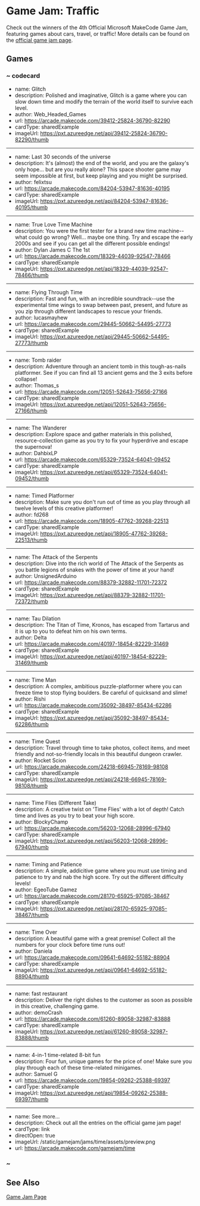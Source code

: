# Game Jam: Traffic
Check out the winners of the 4th Official Microsoft MakeCode Game Jam, featuring games about cars, travel, or traffic! More details can be found on the [official game jam page](https://arcade.makecode.com/gamejam).

## Games

### ~ codecard
* name: Glitch
* description: Polished and imaginative, Glitch is a game where you can slow down time and modify the terrain of the world itself to survive each level.
* author: Web_Headed_Games
* url: https://arcade.makecode.com/39412-25824-36790-82290
* cardType: sharedExample
* imageUrl: https://pxt.azureedge.net/api/39412-25824-36790-82290/thumb
---
* name: Last 30 seconds of the universe
* description: It's (almost) the end of the world, and you are the galaxy's only hope... but are you really alone? This space shooter game may seem impossible at first, but keep playing and you might be surprised.
* author: felixtsu
* url: https://arcade.makecode.com/84204-53947-81636-40195
* cardType: sharedExample
* imageUrl: https://pxt.azureedge.net/api/84204-53947-81636-40195/thumb
---
* name: True Love Time Machine
* description: You were the first tester for a brand new time machine--what could go wrong? Well... maybe one thing. Try and escape the early 2000s and see if you can get all the different possible endings!
* author: Dylan James C The 1st
* url: https://arcade.makecode.com/18329-44039-92547-78466
* cardType: sharedExample
* imageUrl: https://pxt.azureedge.net/api/18329-44039-92547-78466/thumb
---
* name: Flying Through Time
* description: Fast and fun, with an incredible soundtrack--use the experimental time wings to swap between past, present, and future as you zip through different landscapes to rescue your friends.
* author: lucasmayhew
* url: https://arcade.makecode.com/29445-50662-54495-27773
* cardType: sharedExample
* imageUrl: https://pxt.azureedge.net/api/29445-50662-54495-27773/thumb
---
* name: Tomb raider
* description: Adventure through an ancient tomb in this tough-as-nails platformer. See if you can find all 13 ancient gems and the 3 exits before collapse!
* author: Thomas_s
* url: https://arcade.makecode.com/12051-52643-75656-27166
* cardType: sharedExample
* imageUrl: https://pxt.azureedge.net/api/12051-52643-75656-27166/thumb
---
* name: The Wanderer
* description: Explore space and gather materials in this polished, resource-collection game as you try to fix your hyperdrive and escape the supernova!
* author: DahbixLP
* url: https://arcade.makecode.com/65329-73524-64041-09452
* cardType: sharedExample
* imageUrl: https://pxt.azureedge.net/api/65329-73524-64041-09452/thumb
---
* name: Timed Platformer
* description: Make sure you don't run out of time as you play through all twelve levels of this creative platformer!
* author: fd268
* url: https://arcade.makecode.com/18905-47762-39268-22513
* cardType: sharedExample
* imageUrl: https://pxt.azureedge.net/api/18905-47762-39268-22513/thumb
---
* name: The Attack of the Serpents
* description: Dive into the rich world of The Attack of the Serpents as you battle legions of snakes with the power of time at your hand!
* author: UnsignedArduino
* url: https://arcade.makecode.com/88379-32882-11701-72372
* cardType: sharedExample
* imageUrl: https://pxt.azureedge.net/api/88379-32882-11701-72372/thumb
---
* name: Tau Dilation
* description: The Titan of Time, Kronos, has escaped from Tartarus and it is up to you to defeat him on his own terms.
* author: Delta
* url: https://arcade.makecode.com/40197-18454-82229-31469
* cardType: sharedExample
* imageUrl: https://pxt.azureedge.net/api/40197-18454-82229-31469/thumb
---
* name: Time Man
* description: A complex, ambitious puzzle-platformer where you can freeze time to stop flying boulders. Be careful of quicksand and slime!
* author: Rishi
* url: https://arcade.makecode.com/35092-38497-85434-62286
* cardType: sharedExample
* imageUrl: https://pxt.azureedge.net/api/35092-38497-85434-62286/thumb
---
* name: Time Quest
* description: Travel through time to take photos, collect items, and meet friendly and not-so-friendly locals in this beautiful dungeon crawler.
* author: Rocket Scion
* url: https://arcade.makecode.com/24218-66945-78169-98108
* cardType: sharedExample
* imageUrl: https://pxt.azureedge.net/api/24218-66945-78169-98108/thumb
---
* name: Time Flies (Different Take)
* description: A creative twist on 'Time Flies' with a lot of depth! Catch time and lives as you try to beat your high score.
* author: BlockyChamp
* url: https://arcade.makecode.com/56203-12068-28996-67940
* cardType: sharedExample
* imageUrl: https://pxt.azureedge.net/api/56203-12068-28996-67940/thumb
---
* name: Timing and Patience
* description: A simple, addicitive game where you must use timing and patience to try and nab the high score. Try out the different difficulty levels!
* author: EgeoTube Gamez
* url: https://arcade.makecode.com/28170-65925-97085-38467
* cardType: sharedExample
* imageUrl: https://pxt.azureedge.net/api/28170-65925-97085-38467/thumb
---
* name: Time Over
* description: A beautiful game with a great premise! Collect all the numbers for your clock before time runs out!
* author: Daniela
* url: https://arcade.makecode.com/09641-64692-55182-88904
* cardType: sharedExample
* imageUrl: https://pxt.azureedge.net/api/09641-64692-55182-88904/thumb
---
* name: fast restaurant
* description: Deliver the right dishes to the customer as soon as possible in this creative, challenging game.
* author: demoCrash
* url: https://arcade.makecode.com/61260-89058-32987-83888
* cardType: sharedExample
* imageUrl: https://pxt.azureedge.net/api/61260-89058-32987-83888/thumb
---
* name: 4-in-1 time-related 8-bit fun
* description: Four fun, unique games for the price of one! Make sure you play through each of these time-related minigames.
* author: Samuel G
* url: https://arcade.makecode.com/19854-09262-25388-69397
* cardType: sharedExample
* imageUrl: https://pxt.azureedge.net/api/19854-09262-25388-69397/thumb
---
* name: See more...
* description: Check out all the entries on the official game jam page!
* cardType: link
* directOpen: true
* imageUrl: /static/gamejam/jams/time/assets/preview.png
* url: https://arcade.makecode.com/gamejam/time

### ~

## See Also

[Game Jam Page](https://arcade.makecode.com/gamejam/time)
